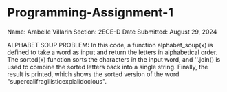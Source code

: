 # Programming-Assignment-1

Name: Arabelle Villarin
Section: 2ECE-D
Date Submitted: August 29, 2024

ALPHABET SOUP PROBLEM:
In this code, a function alphabet_soup(x) is defined to take a word as input and return the letters in alphabetical order. The sorted(x) function sorts the characters in the input word, and ''.join() is used to combine the sorted letters back into a single string. Finally, the result is printed, which shows the sorted version of the word "supercalifragilisticexpialidocious".


